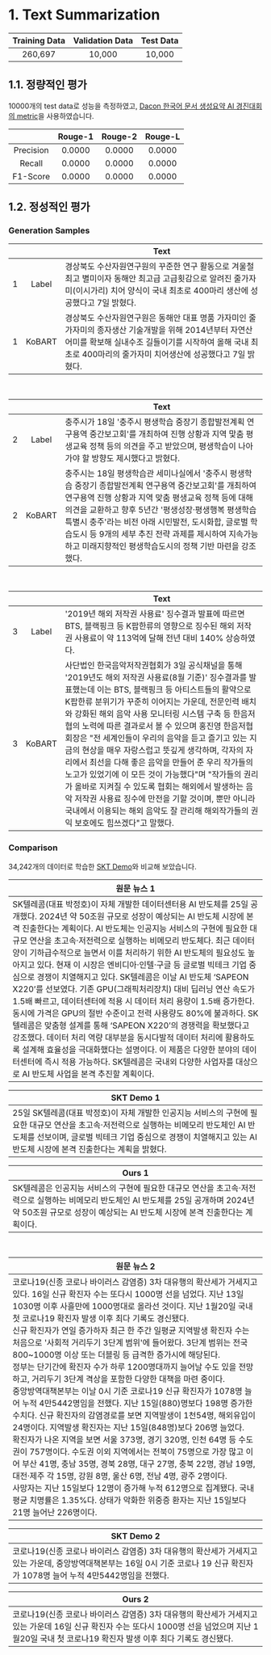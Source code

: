 # 1. Text Summarization


| Training Data | Validation Data | Test Data |
| :-----------: | :-------------: | :-------: |
|    260,697    |     10,000      |  10,000   |


## 1.1. 정량적인 평가
10000개의 test data로 성능을 측정하였고, [Dacon 한국어 문서 생성요약 AI 경진대회의 metric](https://dacon.io/competitions/official/235673/talkboard/401911?page=1&dtype=recent)을 사용하였습니다.

|           | Rouge-1 | Rouge-2 | Rouge-L |
| :-------: | :-----: | :-----: | :-----: |
| Precision | 0.0000  | 0.0000  | 0.0000  |
|  Recall   | 0.0000  | 0.0000  | 0.0000  |
| F1-Score  | 0.0000  | 0.0000  | 0.0000  |



## 1.2. 정성적인 평가

### Generation Samples

|       |        | Text                                                                                                                                                                                                                       |
| :---: | :----: | -------------------------------------------------------------------------------------------------------------------------------------------------------------------------------------------------------------------------- |
|   1   | Label  | 경상북도 수산자원연구원의 꾸준한 연구 활동으로 겨울철 최고 별미이자 동해안 최고급 고급횟감으로 알려진 줄가자미(이시가리) 치어 양식이 국내 최초로 400마리 생산에 성공했다고 7일 밝혔다.                                     |
|   1   | KoBART | 경상북도 수산자원연구원은 동해안 대표 명품 가자미인 줄가자미의 종자생산 기술개발을 위해 2014년부터 자연산 어미를 확보해 실내수조 길들이기를 시작하여 올해 국내 최초로 400마리의 줄가자미 치어생산에 성공했다고 7일 밝혔다. |

<br/>

|       |        | Text                                                                                                                                                                                                                                                                                                                                                                                                |
| :---: | :----: | --------------------------------------------------------------------------------------------------------------------------------------------------------------------------------------------------------------------------------------------------------------------------------------------------------------------------------------------------------------------------------------------------- |
|   2   | Label  | 충주시가 18일 '충주시 평생학습 중장기 종합발전계획 연구용역 중간보고회'를 개최하여 진행 상황과 지역 맟춤 평생교육 정책 등의 의견을 주고 받았으며, 평생학습이 나아가야 할 방향도 제시했다고 밝혔다.                                                                                                                                                                                                  |
|   2   | KoBART | 충주시는 18일 평생학습관 세미나실에서 '충주시 평생학습 중장기 종합발전계획 연구용역 중간보고회'를 개최하여 연구용역 진행 상황과 지역 맞춤 평생교육 정책 등에 대해 의견을 교환하고 향후 5년간 '평생성장·평생행복 평생학습 특별시 충주'라는 비전 아래 시민발전, 도시화합, 글로벌 학습도시 등 9개의 세부 추진 전략 과제를 제시하여 지속가능하고 미래지향적인 평생학습도시의 정책 기반 마련을 강조했다. |


<br/>

|       |        | Text                                                                                                                                                                                                                                                                                                                                                                                                                                                                                                                                                                                                                                                                                                                                                            |
| :---: | :----: | --------------------------------------------------------------------------------------------------------------------------------------------------------------------------------------------------------------------------------------------------------------------------------------------------------------------------------------------------------------------------------------------------------------------------------------------------------------------------------------------------------------------------------------------------------------------------------------------------------------------------------------------------------------------------------------------------------------------------------------------------------------- |
|   3   | Label  | '2019년 해외 저작권 사용료' 징수결과 발표에 따르면 BTS, 블랙핑크 등 K팝한류의 영향으로 징수된 해외 저작권 사용료이 약 113억에 달해 전년 대비 140% 상승하였다.                                                                                                                                                                                                                                                                                                                                                                                                                                                                                                                                                                                                   |
|   3   | KoBART | 사단법인 한국음악저작권협회가 3일 공식채널을 통해 '2019년도 해외 저작권 사용료(8월 기준)' 징수결과를 발표했는데 이는 BTS, 블랙핑크 등 아티스트들의 활약으로 K팝한류 분위기가 꾸준히 이어지는 가운데, 전문인력 배치와 강화된 해외 음악 사용 모니터링 시스템 구축 등 한음저협의 노력에 따른 결과로서 볼 수 있으며 홍진영 한음저협 회장은 "전 세계인들이 우리의 음악을 듣고 즐기고 있는 지금의 현상을 매우 자랑스럽고 뜻깊게 생각하며, 각자의 자리에서 최선을 다해 좋은 음악을 만들어 준 우리 작가들의 노고가 있었기에 이 모든 것이 가능했다"며 "작가들의 권리가 올바로 지켜질 수 있도록 협회는 해외에서 발생하는 음악 저작권 사용료 징수에 만전을 기할 것이며, 뿐만 아니라 국내에서 이용되는 해외 음악도 잘 관리해 해외작가들의 권익 보호에도 힘쓰겠다"고 말했다. |

### Comparison
34,242개의 데이터로 학습한 [SKT Demo](https://github.com/SKT-AI/KoBART)와 비교해 보았습니다. 

| 원문 뉴스 1                                                                                                                                                                                                                                                                                                                                                                                                                                                                                                                                                                                                                                                                                                                                                                                                                                                                                                                                                                                                                         |
| ----------------------------------------------------------------------------------------------------------------------------------------------------------------------------------------------------------------------------------------------------------------------------------------------------------------------------------------------------------------------------------------------------------------------------------------------------------------------------------------------------------------------------------------------------------------------------------------------------------------------------------------------------------------------------------------------------------------------------------------------------------------------------------------------------------------------------------------------------------------------------------------------------------------------------------------------------------------------------------------------------------------------------------- |
| SK텔레콤(대표 박정호)이 자체 개발한 데이터센터용 AI 반도체를 25일 공개했다. 2024년 약 50조원 규모로 성장이 예상되는 AI 반도체 시장에 본격 진출한다는 계획이다. AI 반도체는 인공지능 서비스의 구현에 필요한 대규모 연산을 초고속·저전력으로 실행하는 비메모리 반도체다. 최근 데이터양이 기하급수적으로 늘면서 이를 처리하기 위한 AI 반도체의 필요성도 높아지고 있다. 현재 이 시장은 엔비디아·인텔·구글 등 글로벌 빅테크 기업 중심으로 경쟁이 치열해지고 있다. SK텔레콤은 이날 AI 반도체 ‘SAPEON X220’를 선보였다. 기존 GPU(그래픽처리장치) 대비 딥러닝 연산 속도가 1.5배 빠르고, 데이터센터에 적용 시 데이터 처리 용량이 1.5배 증가한다. 동시에 가격은 GPU의 절반 수준이고 전력 사용량도 80%에 불과하다. SK텔레콤은 맞춤형 설계를 통해 ‘SAPEON X220’의 경쟁력을 확보했다고 강조했다. 데이터 처리 역량 대부분을 동시다발적 데이터 처리에 활용하도록 설계해 효율성을 극대화했다는 설명이다. 이 제품은 다양한 분야의 데이터센터에 즉시 적용 가능하다. SK텔레콤은 국내외 다양한 사업자를 대상으로 AI 반도체 사업을 본격 추진할 계획이다. |


| SKT Demo 1                                                                                                                                                                                                                                                   |
| ------------------------------------------------------------------------------------------------------------------------------------------------------------------------------------------------------------------------------------------------------------ |
| 25일 SK텔레콤(대표 박정호)이 자체 개발한 인공지능 서비스의 구현에 필요한 대규모 연산을 초고속·저전력으로 실행하는 비메모리 반도체인 AI 반도체를 선보이며, 글로벌 빅테크 기업 중심으로 경쟁이 치열해지고 있는 AI 반도체 시장에 본격 진출한다는 계획을 밝혔다. |

| Ours 1                                                                                                                                                                                                             |
| ------------------------------------------------------------------------------------------------------------------------------------------------------------------------------------------------------------------ |
| SK텔레콤은 인공지능 서비스의 구현에 필요한 대규모 연산을 초고속·저전력으로 실행하는 비메모리 반도체인 AI 반도체를 25일 공개하며 2024년 약 50조원 규모로 성장이 예상되는 AI 반도체 시장에 본격 진출한다는 계획이다. |


<br>


| 원문 뉴스 2                                                                                                                                                                                                                                                                                                                                                                                                                                                                                                                                                                                                                                                                                                                                                                                                                                                                                                                                                                                                                                                                                                                                                                                                                                                                                                              |
| ------------------------------------------------------------------------------------------------------------------------------------------------------------------------------------------------------------------------------------------------------------------------------------------------------------------------------------------------------------------------------------------------------------------------------------------------------------------------------------------------------------------------------------------------------------------------------------------------------------------------------------------------------------------------------------------------------------------------------------------------------------------------------------------------------------------------------------------------------------------------------------------------------------------------------------------------------------------------------------------------------------------------------------------------------------------------------------------------------------------------------------------------------------------------------------------------------------------------------------------------------------------------------------------------------------------------ |
| 코로나19(신종 코로나 바이러스 감염증) 3차 대유행의 확산세가 거세지고 있다. 16일 신규 확진자 수는 또다시 1000명 선을 넘었다. 지난 13일 1030명 이후 사흘만에 1000명대로 올라선 것이다. 지난 1월20일 국내 첫 코로나19 확진자 발생 이후 최다 기록도 경신됐다. <br>신규 확진자가 연일 증가하자 최근 한 주간 일평균 지역발생 확진자 수는 처음으로 '사회적 거리두기 3단계 범위'에 들어왔다. 3단계 범위는 전국 800~1000명 이상 또는 더블링 등 급격한 증가시에 해당된다. <br> 정부는 단기간에 확진자 수가 하루 1200명대까지 늘어날 수도 있을 전망하고, 거리두기 3단계 격상을 포함한 다양한 대책을 마련 중이다.<br>중앙방역대책본부는 이날 0시 기준 코로나19 신규 확진자가 1078명 늘어 누적 4만5442명임을 전했다. 지난 15일(880)명보다 198명 증가한 수치다. 신규 확진자의 감염경로를 보면 지역발생이 1천54명, 해외유입이 24명이다. 지역발생 확진자는 지난 15일(848명)보다 206명 늘었다.<br>확진자가 나온 지역을 보면 서울 373명, 경기 320명, 인천 64명 등 수도권이 757명이다. 수도권 이외 지역에서는 전북이 75명으로 가장 많고 이어 부산 41명, 충남 35명, 경북 28명, 대구 27명, 충북 22명, 경남 19명, 대전·제주 각 15명, 강원 8명, 울산 6명, 전남 4명, 광주 2명이다.<br>사망자는 지난 15일보다 12명이 증가해 누적 612명으로 집계됐다. 국내 평균 치명률은 1.35%다. 상태가 악화한 위중증 환자는 지난 15일보다 21명 늘어난 226명이다. |


| SKT Demo 2                                                                                                                                                                        |
| --------------------------------------------------------------------------------------------------------------------------------------------------------------------------------- |
| 코로나19(신종 코로나 바이러스 감염증) 3차 대유행의 확산세가 거세지고 있는 가운데, 중앙방역대책본부는 16일 0시 기준 코로나 19 신규 확진자가 1078명 늘어 누적 4만5442명임을 전했다. |

| Ours 2                                                                                                                                                                                                  |
| ------------------------------------------------------------------------------------------------------------------------------------------------------------------------------------------------------- |
| 코로나19(신종 코로나 바이러스 감염증) 3차 대유행의 확산세가 거세지고 있는 가운데 16일 신규 확진자 수는 또다시 1000명 선을 넘었으며 지난 1월20일 국내 첫 코로나19 확진자 발생 이후 최다 기록도 경신됐다. |

